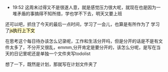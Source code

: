 
- 19:52 这周末过得又不是很遂人意，就是感觉压力很大呢，就现在也是因为一堆矛盾的事搞得不知所措，学也学不下去，明天又要上班

还可以吧，抓住了今天的最后一点时间，学习了一会儿，也算是有所作为了
学习了<mark style="background: #FFF3A3A6;">js执行上下文</mark>

在思考这个每日待办该怎么记录呢，工作和生活分开吗，但是分开的话是不是有文件太多了，不分开又很乱，emmm,分开肯定是要分开的，该怎么分呢，是写在当天的日记里呢还是单独一个文件夹写todolist

想了一下，既然是计划，那就写在计划文件夹了